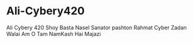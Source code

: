 # Ali-Cybery420
Ali Cybery 420 Shoy Basta Nasel Sanator pashton Rahmat Cyber Zadan Walai Am O Tam NamKash Hai Majazi
